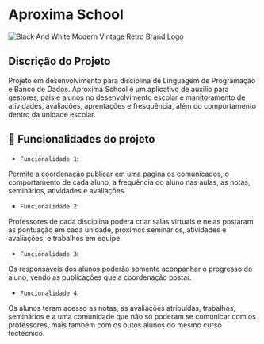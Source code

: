 # Aproxima School
![Black And White Modern Vintage Retro Brand Logo](https://user-images.githubusercontent.com/130579356/235180457-4ff55f69-e79b-4acf-a8a0-4e886b285d68.png)


## Discrição do Projeto

Projeto em desenvolvimento para disciplina de Linguagem de Programação e Banco de Dados. Aproxima School é um aplicativo de auxilio para gestores, pais e alunos no desenvolvimento escolar e manitoramento de atividades, avaliações, aprentações e fresquência, além do comportamento dentro da unidade escolar.



## :hammer: Funcionalidades do projeto

- `Funcionalidade 1`: 

Permite a coordenação publicar em uma pagina os comunicados, o comportamento de cada aluno, a frequência do aluno nas aulas, as notas, seminários, atividades e avaliações.
 
 - `Funcionalidade 2`:

Professores de cada disciplina podera criar salas virtuais e nelas postaram as pontuação em cada unidade, proximos seminários, atividades e avaliações, e trabalhos em equipe.

- `Funcionalidade 3`: 

Os responsáveis dos alunos poderão somente aconpanhar o progresso do aluno, vendo as publicações que a coordenação postar.


- `Funcionalidade 4`: 

Os alunos teram acesso as notas, as avaliações atribuídas, trabalhos, seminários e a uma comunidade que não só poderam se comunicar com os professores, mais também com os outos alunos do mesmo curso tectécnico.








